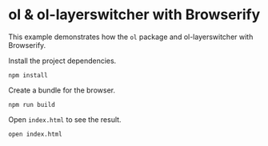 # ol & ol-layerswitcher with Browserify

This example demonstrates how the `ol` package and ol-layerswitcher with Browserify.

Install the project dependencies.

    npm install

Create a bundle for the browser.

    npm run build

Open `index.html` to see the result.

    open index.html
